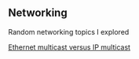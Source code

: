 Networking
----------

Random networking topics I explored

[Ethernet multicast versus IP multicast](Ethernet-multicast-versus-IP-multicast/README.md)

